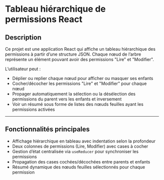 # Tableau hiérarchique de permissions React

## Description

Ce projet est une application React qui affiche un tableau hiérarchique des permissions à partir d’une structure JSON. Chaque nœud de l’arbre représente un élément pouvant avoir des permissions "Lire" et "Modifier".  

L’utilisateur peut :  
- Déplier ou replier chaque nœud pour afficher ou masquer ses enfants  
- Cocher/décocher les permissions "Lire" et "Modifier" pour chaque nœud  
- Propager automatiquement la sélection ou la désélection des permissions du parent vers les enfants et inversement  
- Voir un résumé sous forme de listes des nœuds feuilles ayant les permissions activées  

---

## Fonctionnalités principales

- Affichage hiérarchique en tableau avec indentation selon la profondeur  
- Deux colonnes de permissions (Lire, Modifier) avec cases à cocher  
- Gestion d’état centralisée via `useReducer` pour synchroniser les permissions  
- Propagation des cases cochées/décochées entre parents et enfants  
- Résumé dynamique des nœuds feuilles sélectionnés pour chaque permission  


